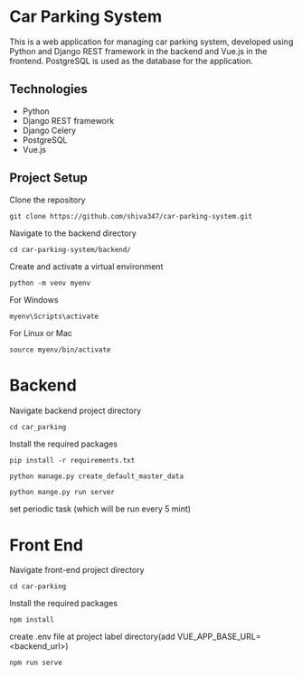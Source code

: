 # Car Parking System

This is a web application for managing car parking system, developed using Python and Django REST framework 
in the backend and Vue.js in the frontend. PostgreSQL is used as the database for the application.


## Technologies

- Python
- Django REST framework
- Django Celery 
- PostgreSQL
- Vue.js


## Project Setup 
Clone the repository
```
git clone https://github.com/shiva347/car-parking-system.git
```

Navigate to the backend directory
```
cd car-parking-system/backend/
```

Create and activate a virtual environment
```
python -m venv myenv
```
For Windows 
```
myenv\Scripts\activate
```
For Linux or Mac
```
source myenv/bin/activate
```

# Backend 
Navigate backend project directory
```
cd car_parking
```
Install the required packages
```
pip install -r requirements.txt
```

```
python manage.py create_default_master_data
```

```
python mange.py run server
```

set periodic task (which will be run every 5 mint)

# Front End
Navigate front-end project directory
```
cd car-parking
```
Install the required packages
```
npm install
```

create .env file at project label directory(add VUE_APP_BASE_URL=<backend_url>)

```
npm run serve
```
